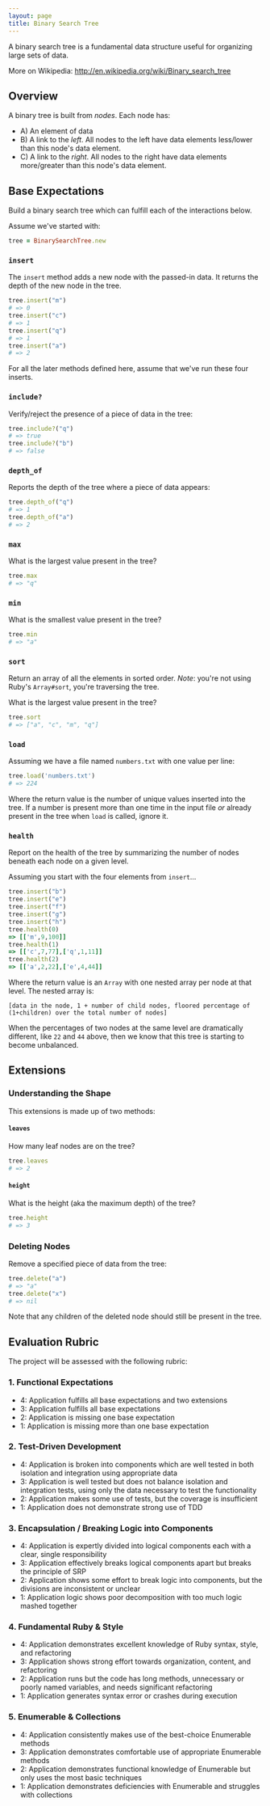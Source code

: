 ```yaml
---
layout: page
title: Binary Search Tree
---
```


A binary search tree is a fundamental data structure useful for organizing large sets of data.

More on Wikipedia: http://en.wikipedia.org/wiki/Binary_search_tree

## Overview

A binary tree is built from *nodes*. Each node has:

* A) An element of data
* B) A link to the *left*. All nodes to the left have data elements less/lower than this node's data element.
* C) A link to the *right*. All nodes to the right have data elements more/greater than this node's data element.

## Base Expectations

Build a binary search tree which can fulfill each of the interactions below.

Assume we've started with:

```ruby
tree = BinarySearchTree.new
```

### `insert`

The `insert` method adds a new node with the passed-in data. It returns the
depth of the new node in the tree.

```ruby
tree.insert("m")
# => 0
tree.insert("c")
# => 1
tree.insert("q")
# => 1
tree.insert("a")
# => 2
```

For all the later methods defined here, assume that we've run these four inserts.

### `include?`

Verify/reject the presence of a piece of data in the tree:

```ruby
tree.include?("q")
# => true
tree.include?("b")
# => false
```

### `depth_of`

Reports the depth of the tree where a piece of data appears:

```ruby
tree.depth_of("q")
# => 1
tree.depth_of("a")
# => 2
```

### `max`

What is the largest value present in the tree?

```ruby
tree.max
# => "q"
```

### `min`

What is the smallest value present in the tree?

```ruby
tree.min
# => "a"
```

### `sort`

Return an array of all the elements in sorted order. *Note*: you're not using
Ruby's `Array#sort`, you're traversing the tree.

What is the largest value present in the tree?

```ruby
tree.sort
# => ["a", "c", "m", "q"]
```

### `load`

Assuming we have a file named `numbers.txt` with one value per line:

```ruby
tree.load('numbers.txt')
# => 224
```

Where the return value is the number of unique values inserted into the tree. If
a number is present more than one time in the input file *or* already present in
the tree when `load` is called, ignore it.

### `health`

Report on the health of the tree by summarizing the number of nodes beneath each node on a given level.

Assuming you start with the four elements from `insert`...

```ruby
tree.insert("b")
tree.insert("e")
tree.insert("f")
tree.insert("g")
tree.insert("h")
tree.health(0)
=> [['m',9,100]]
tree.health(1)
=> [['c',7,77],['q',1,11]]
tree.health(2)
=> [['a',2,22],['e',4,44]]
```

Where the return value is an `Array` with one nested array per node at that level. The nested array is:

```
[data in the node, 1 + number of child nodes, floored percentage of (1+children) over the total number of nodes]
```

When the percentages of two nodes at the same level are dramatically different, like `22` and `44` above, then we know that this tree is starting to become unbalanced.

## Extensions

### Understanding the Shape

This extensions is made up of two methods:

#### `leaves`

How many leaf nodes are on the tree?

```ruby
tree.leaves
# => 2
```

#### `height`

What is the height (aka the maximum depth) of the tree?


```ruby
tree.height
# => 3
```

### Deleting Nodes

Remove a specified piece of data from the tree:

```ruby
tree.delete("a")
# => "a"
tree.delete("x")
# => nil
```

Note that any children of the deleted node should still be present in the tree.

## Evaluation Rubric

The project will be assessed with the following rubric:

### 1. Functional Expectations

* 4: Application fulfills all base expectations and two extensions
* 3: Application fulfills all base expectations
* 2: Application is missing one base expectation
* 1: Application is missing more than one base expectation

### 2. Test-Driven Development

* 4: Application is broken into components which are well tested in both isolation and integration using appropriate data
* 3: Application is well tested but does not balance isolation and integration tests, using only the data necessary to test the functionality
* 2: Application makes some use of tests, but the coverage is insufficient
* 1: Application does not demonstrate strong use of TDD

### 3. Encapsulation / Breaking Logic into Components

* 4: Application is expertly divided into logical components each with a clear, single responsibility
* 3: Application effectively breaks logical components apart but breaks the principle of SRP
* 2: Application shows some effort to break logic into components, but the divisions are inconsistent or unclear
* 1: Application logic shows poor decomposition with too much logic mashed together

### 4. Fundamental Ruby & Style

* 4:  Application demonstrates excellent knowledge of Ruby syntax, style, and refactoring
* 3:  Application shows strong effort towards organization, content, and refactoring
* 2:  Application runs but the code has long methods, unnecessary or poorly named variables, and needs significant refactoring
* 1:  Application generates syntax error or crashes during execution

### 5. Enumerable & Collections

* 4: Application consistently makes use of the best-choice Enumerable methods
* 3: Application demonstrates comfortable use of appropriate Enumerable methods
* 2: Application demonstrates functional knowledge of Enumerable but only uses the most basic techniques
* 1: Application demonstrates deficiencies with Enumerable and struggles with collections
